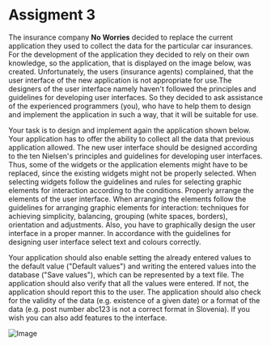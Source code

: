 # Assigment 3

The insurance company **No Worries** decided to replace the current application they used to collect the data for the particular car insurances. For the development of the application they decided to rely on their own knowledge, so the application, that is displayed on the image below, was created. Unfortunately, the users (insurance agents) complained, that the user interface of the new application is not appropriate for use.The designers of the user interface namely haven't followed the principles and guidelines for developing user interfaces. So they decided to ask assistance of the experienced programmers (you), who have to help them to design and implement the application in such a way, that it will be suitable for use.

Your task is to design and implement again the application shown below. Your application has to offer the ability to collect all the data that previous application allowed. The new user interface should be designed according to the ten Nielsen's principles and guidelines for developing user interfaces. Thus, some of the widgets or the application elements might have to be replaced, since the existing widgets might not be properly selected. When selecting widgets follow the guidelines and rules for selecting graphic elements for interaction according to the conditions. Properly arrange the elements of the user interface. When arranging the elements follow the guidelines for arranging graphic elements for interaction: techniques for achieving simplicity, balancing, grouping (white spaces, borders), orientation and adjustments. Also, you have to graphically design the user interface in a proper manner. In accordance with the guidelines for designing user interface select text and colours correctly.

Your application should also enable setting the already entered values to the default value ("Default values") and writing the entered values into the database ("Save values"), which can be represented by a text file. The application should also verify that all the values were entered. If not, the application should report this to the user. The application should also check for the validity of the data (e.g. existence of a given date) or a format of the data (e.g. post number abc123 is not a correct format in Slovenia). If you wish you can also add features to the interface.  



![Image](https://ucilnica.fri.uni-lj.si/pluginfile.php/108545/mod_assign/intro/SlikaNaloga3-5-en.jpg)
